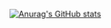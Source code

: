 [![Anurag's GitHub stats](https://github-readme-stats.vercel.app/api?username=Matty-7)](https://github.com/anuraghazra/github-readme-stats)
